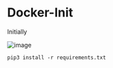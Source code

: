 # Docker-Init

Initially 

![image](https://github.com/Pavan-1997/Docker-Init/assets/32020205/2ee75ad2-8cb4-4862-aea9-2042ccecfcee)


```
pip3 install -r requirements.txt
```
